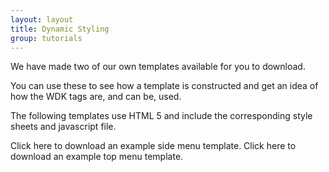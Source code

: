```yaml
---
layout: layout
title: Dynamic Styling
group: tutorials
---
```



We have made two of our own templates available for you to download.

You can use these to see how a template is constructed and get an idea of how the WDK tags are, and can be, used.

The following templates use HTML 5 and include the corresponding style sheets and javascript file.

Click here to download an example side menu template.
Click here to download an example top menu template.